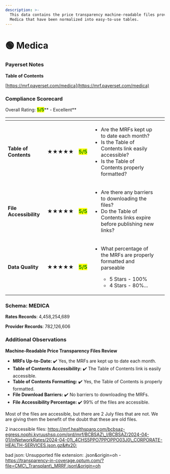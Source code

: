 ```yaml
---
description: >-
  This data contains the price transparency machine-readable files provided by
  Medica that have been normalized into easy-to-use tables.
---
```


# 🟢 Medica

### Payerset Notes

**Table of Contents**

[https://mrf.payerset.com/medica](https://mrf.payerset.com/medica)

### Compliance Scorecard

Overall Rating: <mark style="color:green;">**5/5**</mark>** - Excellent**

<table data-view="cards"><thead><tr><th></th><th></th><th></th><th></th><th data-hidden data-card-cover data-type="files"></th></tr></thead><tbody><tr><td><strong>Table of Contents</strong></td><td><strong>★★★★★</strong></td><td><mark style="color:green;"><strong>5/5</strong></mark></td><td><ul><li>Are the MRFs kept up to date each month? </li><li>Is the Table of Contents link easily accessible?</li><li>Is the Table of Contents properly formatted?</li></ul></td><td></td></tr><tr><td><strong>File Accessibility</strong></td><td><strong>★★★★★</strong></td><td><mark style="color:green;"><strong>5/5</strong></mark></td><td><ul><li>Are there any barriers to downloading the files?</li><li>Do the Table of Contents links expire before publishing new links?</li></ul></td><td></td></tr><tr><td><strong>Data Quality</strong></td><td><strong>★★★★★</strong></td><td><mark style="color:green;"><strong>5/5</strong></mark></td><td><ul><li><p>What percentage of the MRFs are properly formatted and parseable</p><ul><li>5 Stars - 100%</li><li>4 Stars - 80%...</li></ul></li></ul></td><td></td></tr></tbody></table>

### Schema: MEDICA

**Rates Records**: 4,458,254,689

**Provider Records**: 782,126,606

### Additional Observations

**Machine-Readable Price Transparency Files Review**

* **MRFs Up-to-Date:** ✔️ Yes, the MRFs are kept up to date each month.
* **Table of Contents Accessibility:** ✔️ The Table of Contents link is easily accessible.
* **Table of Contents Formatting:** ✔️ Yes, the Table of Contents is properly formatted.
* **File Download Barriers:** ✔️ No barriers to downloading the MRFs.
* **File Accessibility Percentage:** ✔️ 99% of the files are accessible.

Most of the files are accessible, but there are 2 July files that are not. We are giving them the benefit of the doubt that these are old files.

2 inaccessible files: https://mrf.healthsparq.com/bcbsaz-egress.nophi.kyruushsq.com/prd/mrf/BCBSAZ\_I/BCBSAZ/2024-04-01/inNetworkRates/2024-04-01\_4CHS5PPO7PPOPPO03J0\_CORPORATE-HEALTH-SERVICES.json.gz&#x20;

bad json: Unsupported file extension: .json\&origin=oh - https://transparency-in-coverage.optum.com/?file=CMC\_Transplant\_MRRF.json\&origin=oh
